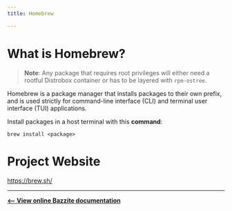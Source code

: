```yaml
---
title: Homebrew

---
```


# What is Homebrew?

>**Note**: Any package that requires root privileges will either need a rootful Distrobox container or has to be layered with `rpm-ostree`.

Homebrew is a package manager that installs packages to their own prefix, and is used strictly for command-line interface (CLI) and terminal user interface (TUI) applications.

Install packages in a host terminal with this **command**:

```
brew install <package>
```

# Project Website

<https://brew.sh/>

<hr>

[**<-- View online Bazzite documentation**](https://universal-blue.discourse.group/docs?topic=2639)